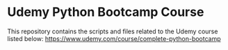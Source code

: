 # Udemy Python Bootcamp Course
This repository contains the scripts and files related to the Udemy course listed below:
https://www.udemy.com/course/complete-python-bootcamp
